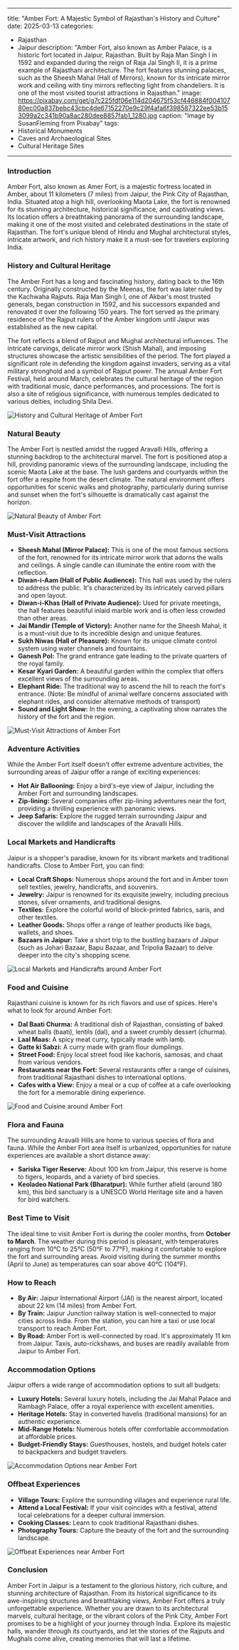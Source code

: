 
---
title: "Amber Fort: A Majestic Symbol of Rajasthan's History and Culture"
date: 2025-03-13
categories:
  - Rajasthan
  - Jaipur
description: "Amber Fort, also known as Amber Palace, is a historic fort located in Jaipur, Rajasthan. Built by Raja Man Singh I in 1592 and expanded during the reign of Raja Jai Singh II, it is a prime example of Rajasthani architecture. The fort features stunning palaces, such as the Sheesh Mahal (Hall of Mirrors), known for its intricate mirror work and ceiling with tiny mirrors reflecting light from chandeliers. It is one of the most visited tourist attractions in Rajasthan."
image: https://pixabay.com/get/g7c225fdf06e114d204675f53cf446884f00410780ec00a837bebc43cbc4de67152270e9c29f4afa6f398587322ee53b153099a2c341b90a8ac280dee8857fab1_1280.jpg
caption: "Image by SusanFleming from Pixabay"
tags: 
  - Historical Monuments
  - Caves and Archaeological Sites
  - Cultural Heritage Sites
---


### **Introduction**

Amber Fort, also known as Amer Fort, is a majestic fortress located in Amber, about 11 kilometers (7 miles) from Jaipur, the Pink City of Rajasthan, India. Situated atop a high hill, overlooking Maota Lake, the fort is renowned for its stunning architecture, historical significance, and captivating views. Its location offers a breathtaking panorama of the surrounding landscape, making it one of the most visited and celebrated destinations in the state of Rajasthan. The fort's unique blend of Hindu and Mughal architectural styles, intricate artwork, and rich history make it a must-see for travelers exploring India.

### **History and Cultural Heritage**

The Amber Fort has a long and fascinating history, dating back to the 16th century. Originally constructed by the Meenas, the fort was later ruled by the Kachwaha Rajputs. Raja Man Singh I, one of Akbar's most trusted generals, began construction in 1592, and his successors expanded and renovated it over the following 150 years. The fort served as the primary residence of the Rajput rulers of the Amber kingdom until Jaipur was established as the new capital.

The fort reflects a blend of Rajput and Mughal architectural influences. The intricate carvings, delicate mirror work (Shish Mahal), and imposing structures showcase the artistic sensibilities of the period. The fort played a significant role in defending the kingdom against invaders, serving as a vital military stronghold and a symbol of Rajput power. The annual Amber Fort Festival, held around March, celebrates the cultural heritage of the region with traditional music, dance performances, and processions. The fort is also a site of religious significance, with numerous temples dedicated to various deities, including Shila Devi.

<img src="placeholder_image_amber_fort_history.jpg" alt="History and Cultural Heritage of Amber Fort">

### **Natural Beauty**

The Amber Fort is nestled amidst the rugged Aravalli Hills, offering a stunning backdrop to the architectural marvel. The fort is positioned atop a hill, providing panoramic views of the surrounding landscape, including the scenic Maota Lake at the base. The lush gardens and courtyards within the fort offer a respite from the desert climate. The natural environment offers opportunities for scenic walks and photography, particularly during sunrise and sunset when the fort's silhouette is dramatically cast against the horizon.

<img src="placeholder_image_amber_fort_natural_beauty.jpg" alt="Natural Beauty of Amber Fort">

### **Must-Visit Attractions**

*   **Sheesh Mahal (Mirror Palace):** This is one of the most famous sections of the fort, renowned for its intricate mirror work that adorns the walls and ceilings. A single candle can illuminate the entire room with the reflection.
*   **Diwan-i-Aam (Hall of Public Audience):** This hall was used by the rulers to address the public. It's characterized by its intricately carved pillars and open layout.
*   **Diwan-i-Khas (Hall of Private Audience):** Used for private meetings, the hall features beautiful inlaid marble work and is often less crowded than other areas.
*   **Jai Mandir (Temple of Victory):** Another name for the Sheesh Mahal, it is a must-visit due to its incredible design and unique features.
*   **Sukh Niwas (Hall of Pleasure):** Known for its unique climate control system using water channels and fountains.
*   **Ganesh Pol:** The grand entrance gate leading to the private quarters of the royal family.
*   **Kesar Kyari Garden:** A beautiful garden within the complex that offers excellent views of the surrounding areas.
*   **Elephant Ride:** The traditional way to ascend the hill to reach the fort's entrance. (Note: Be mindful of animal welfare concerns associated with elephant rides, and consider alternative methods of transport)
*   **Sound and Light Show:** In the evening, a captivating show narrates the history of the fort and the region.

<img src="placeholder_image_amber_fort_attractions.jpg" alt="Must-Visit Attractions of Amber Fort">

### **Adventure Activities**

While the Amber Fort itself doesn't offer extreme adventure activities, the surrounding areas of Jaipur offer a range of exciting experiences:

*   **Hot Air Ballooning:** Enjoy a bird's-eye view of Jaipur, including the Amber Fort and surrounding landscapes.
*   **Zip-lining:** Several companies offer zip-lining adventures near the fort, providing a thrilling experience with panoramic views.
*   **Jeep Safaris:** Explore the rugged terrain surrounding Jaipur and discover the wildlife and landscapes of the Aravalli Hills.

### **Local Markets and Handicrafts**

Jaipur is a shopper's paradise, known for its vibrant markets and traditional handicrafts. Close to Amber Fort, you can find:

*   **Local Craft Shops:** Numerous shops around the fort and in Amber town sell textiles, jewelry, handicrafts, and souvenirs.
*   **Jewelry:** Jaipur is renowned for its exquisite jewelry, including precious stones, silver ornaments, and traditional designs.
*   **Textiles:** Explore the colorful world of block-printed fabrics, saris, and other textiles.
*   **Leather Goods:** Shops offer a range of leather products like bags, wallets, and shoes.
*   **Bazaars in Jaipur:** Take a short trip to the bustling bazaars of Jaipur (such as Johari Bazaar, Bapu Bazaar, and Tripolia Bazaar) to delve deeper into the city's shopping scene.

<img src="placeholder_image_amber_fort_local_markets.jpg" alt="Local Markets and Handicrafts around Amber Fort">

### **Food and Cuisine**

Rajasthani cuisine is known for its rich flavors and use of spices. Here's what to look for around Amber Fort:

*   **Dal Baati Churma:** A traditional dish of Rajasthan, consisting of baked wheat balls (baati), lentils (dal), and a sweet crumbly dessert (churma).
*   **Laal Maas:** A spicy meat curry, typically made with lamb.
*   **Gatte ki Sabzi:** A curry made with gram flour dumplings.
*   **Street Food:** Enjoy local street food like kachoris, samosas, and chaat from various vendors.
*   **Restaurants near the Fort:** Several restaurants offer a range of cuisines, from traditional Rajasthani dishes to international options.
*   **Cafes with a View:** Enjoy a meal or a cup of coffee at a cafe overlooking the fort for a memorable dining experience.

<img src="placeholder_image_amber_fort_food.jpg" alt="Food and Cuisine around Amber Fort">

### **Flora and Fauna**

The surrounding Aravalli Hills are home to various species of flora and fauna. While the Amber Fort area itself is urbanized, opportunities for nature experiences are available a short distance away:

*   **Sariska Tiger Reserve:** About 100 km from Jaipur, this reserve is home to tigers, leopards, and a variety of bird species.
*   **Keoladeo National Park (Bharatpur):** While further afield (around 180 km), this bird sanctuary is a UNESCO World Heritage site and a haven for bird watchers.

### **Best Time to Visit**

The ideal time to visit Amber Fort is during the cooler months, from **October to March**. The weather during this period is pleasant, with temperatures ranging from 10°C to 25°C (50°F to 77°F), making it comfortable to explore the fort and surrounding areas. Avoid visiting during the summer months (April to June) as temperatures can soar above 40°C (104°F).

### **How to Reach**

*   **By Air:** Jaipur International Airport (JAI) is the nearest airport, located about 22 km (14 miles) from Amber Fort.
*   **By Train:** Jaipur Junction railway station is well-connected to major cities across India. From the station, you can hire a taxi or use local transport to reach Amber Fort.
*   **By Road:** Amber Fort is well-connected by road. It's approximately 11 km from Jaipur. Taxis, auto-rickshaws, and buses are readily available from Jaipur to Amber Fort.

### **Accommodation Options**

Jaipur offers a wide range of accommodation options to suit all budgets:

*   **Luxury Hotels:** Several luxury hotels, including the Jai Mahal Palace and Rambagh Palace, offer a royal experience with excellent amenities.
*   **Heritage Hotels:** Stay in converted havelis (traditional mansions) for an authentic experience.
*   **Mid-Range Hotels:** Numerous hotels offer comfortable accommodation at affordable prices.
*   **Budget-Friendly Stays:** Guesthouses, hostels, and budget hotels cater to backpackers and budget travelers.

<img src="placeholder_image_amber_fort_accommodation.jpg" alt="Accommodation Options near Amber Fort">

### **Offbeat Experiences**

*   **Village Tours:** Explore the surrounding villages and experience rural life.
*   **Attend a Local Festival:** If your visit coincides with a festival, attend local celebrations for a deeper cultural immersion.
*   **Cooking Classes:** Learn to cook traditional Rajasthani dishes.
*   **Photography Tours:** Capture the beauty of the fort and the surrounding landscape.

<img src="placeholder_image_amber_fort_offbeat.jpg" alt="Offbeat Experiences near Amber Fort">

### **Conclusion**

Amber Fort in Jaipur is a testament to the glorious history, rich culture, and stunning architecture of Rajasthan. From its historical significance to its awe-inspiring structures and breathtaking views, Amber Fort offers a truly unforgettable experience. Whether you are drawn to its architectural marvels, cultural heritage, or the vibrant colors of the Pink City, Amber Fort promises to be a highlight of your journey through India. Explore its majestic halls, wander through its courtyards, and let the stories of the Rajputs and Mughals come alive, creating memories that will last a lifetime.


